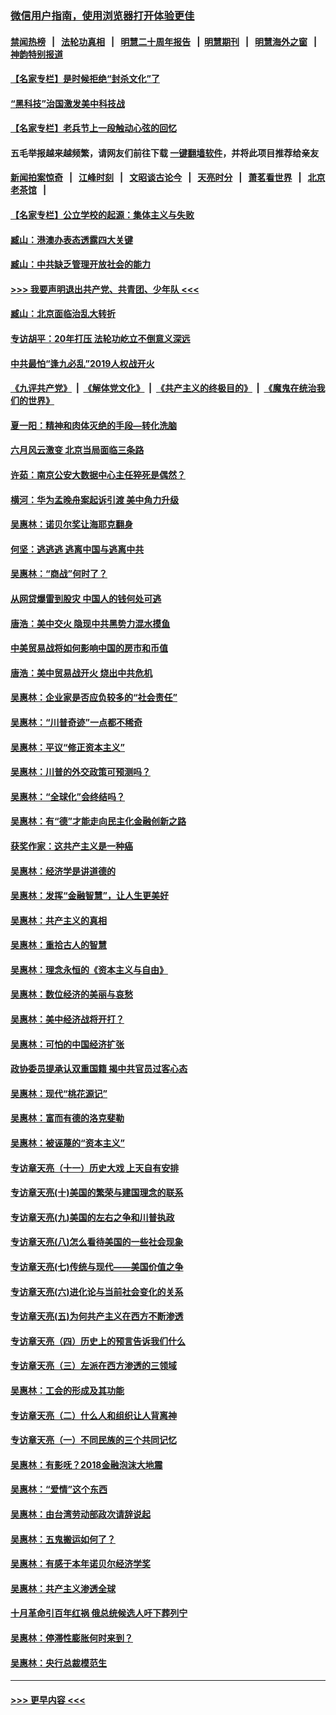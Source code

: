 ### [微信用户指南，使用浏览器打开体验更佳](https://github.com/gfw-breaker/banned-news1/blob/master/indexes/wechat-guide.md?t=0)
#### [禁闻热榜](热点新闻.md?t=0)  &nbsp;&nbsp;|&nbsp;&nbsp; [法轮功真相](https://github.com/gfw-breaker/truth/blob/master/README.md?t=0) &nbsp;&nbsp;|&nbsp;&nbsp; [明慧二十周年报告](https://github.com/gfw-breaker/mh-reports/blob/master/README.md?t=0) &nbsp;&nbsp;|&nbsp;&nbsp;[明慧期刊](https://github.com/gfw-breaker/mh-qikan) &nbsp;&nbsp;|&nbsp;&nbsp; [明慧海外之窗](https://github.com/gfw-breaker/mh-news/blob/master/README.md?t=0) &nbsp;&nbsp;|&nbsp;&nbsp; [神韵特别报道](https://github.com/gfw-breaker/mh-news/blob/master/shenyun.md?t=0)
#### [【名家专栏】是时候拒绝“封杀文化”了](../pages/nsc423/n11814093.md?t=02122322) 
#### [“黑科技”治国激发美中科技战](../pages/nsc423/n11638056.md?t=02122322) 
#### [【名家专栏】老兵节上一段触动心弦的回忆](../pages/nsc423/n11646016.md?t=02122322) 
#### 五毛举报越来越频繁，请网友们前往下载 [一键翻墙软件](https://github.com/gfw-breaker/ssr-accounts)，并将此项目推荐给亲友
#### [新闻拍案惊奇](https://github.com/gfw-breaker/banned-news1/blob/master/pages/link4.md) &nbsp;&nbsp;|&nbsp;&nbsp; [江峰时刻](https://github.com/gfw-breaker/banned-news1/blob/master/pages/link4.md) &nbsp;&nbsp;|&nbsp;&nbsp; [文昭谈古论今](https://github.com/gfw-breaker/banned-news1/blob/master/pages/link4.md) &nbsp;&nbsp;|&nbsp;&nbsp; [天亮时分](https://github.com/gfw-breaker/banned-news1/blob/master/pages/link4.md) &nbsp;&nbsp;|&nbsp;&nbsp; [萧茗看世界](https://github.com/gfw-breaker/banned-news1/blob/master/pages/link4.md) &nbsp;&nbsp;|&nbsp;&nbsp; [北京老茶馆](https://github.com/gfw-breaker/banned-news1/blob/master/pages/link4.md) &nbsp;&nbsp;|&nbsp;&nbsp; 
#### [【名家专栏】公立学校的起源：集体主义与失败](../pages/nsc423/n11601833.md?t=02122322) 
#### [臧山：港澳办表态透露四大关键](../pages/nsc423/n11421628.md?t=02122322) 
#### [臧山：中共缺乏管理开放社会的能力](../pages/nsc423/n11407457.md?t=02122322) 
#### [>>> 我要声明退出共产党、共青团、少年队 <<<](https://github.com/begood0513/goodnews/blob/master/quit/letter.md) 
#### [臧山：北京面临治乱大转折](../pages/nsc423/n11406895.md?t=02122322) 
#### [专访胡平：20年打压 法轮功屹立不倒意义深远](../pages/nsc423/n11398800.md?t=02122322) 
#### [中共最怕“逢九必乱”2019人权战开火](../pages/nsc423/n11385248.md?t=02122322) 
#### [《九评共产党》](https://github.com/begood0513/9ping.md/blob/master/README.md) &nbsp;|&nbsp; [《解体党文化》](../../../../jtdwh.md/blob/master/README.md)  &nbsp;|&nbsp; [《共产主义的终极目的》](../../../../gczydzjmd.md/blob/master/README.md) &nbsp;|&nbsp; [《魔鬼在统治我们的世界》](../../../../mgztzwmdsj.md/blob/master/README.md) 
#### [夏一阳：精神和肉体灭绝的手段—转化洗脑](../pages/nsc423/n11368250.md?t=02122322) 
#### [六月风云激变 北京当局面临三条路](../pages/nsc423/n11313668.md?t=02122322) 
#### [许茹：南京公安大数据中心主任猝死是偶然？](../pages/nsc423/n11064744.md?t=02122322) 
#### [横河：华为孟晚舟案起诉引渡 美中角力升级](../pages/nsc423/n11027230.md?t=02122322) 
#### [吴惠林：诺贝尔奖让海耶克翻身](../pages/nsc423/n10890049.md?t=02122322) 
#### [何坚：逃逃逃 逃离中国与逃离中共](../pages/nsc423/n10592891.md?t=02122322) 
#### [吴惠林：“商战”何时了？](../pages/nsc423/n10573558.md?t=02122322) 
#### [从网贷爆雷到股灾 中国人的钱何处可逃](../pages/nsc423/n10572800.md?t=02122322) 
#### [唐浩：美中交火 隐现中共黑势力混水摸鱼](../pages/nsc423/n10544040.md?t=02122322) 
#### [中美贸易战将如何影响中国的房市和币值](../pages/nsc423/n10543697.md?t=02122322) 
#### [唐浩：美中贸易战开火 烧出中共危机](../pages/nsc423/n10540126.md?t=02122322) 
#### [吴惠林：企业家是否应负较多的“社会责任”](../pages/nsc423/n10535022.md?t=02122322) 
#### [吴惠林：“川普奇迹”一点都不稀奇](../pages/nsc423/n10512808.md?t=02122322) 
#### [吴惠林：平议“修正资本主义”](../pages/nsc423/n10495724.md?t=02122322) 
#### [吴惠林：川普的外交政策可预测吗？](../pages/nsc423/n10462387.md?t=02122322) 
#### [吴惠林：“全球化”会终结吗？](../pages/nsc423/n10452838.md?t=02122322) 
#### [吴惠林：有“德”才能走向民主化金融创新之路](../pages/nsc423/n10432292.md?t=02122322) 
#### [获奖作家：这共产主义是一种癌](../pages/nsc423/n10431541.md?t=02122322) 
#### [吴惠林：经济学是讲道德的](../pages/nsc423/n10398014.md?t=02122322) 
#### [吴惠林：发挥“金融智慧”，让人生更美好](../pages/nsc423/n10375019.md?t=02122322) 
#### [吴惠林：共产主义的真相](../pages/nsc423/n10351394.md?t=02122322) 
#### [吴惠林：重拾古人的智慧](../pages/nsc423/n10337691.md?t=02122322) 
#### [吴惠林：理念永恒的《资本主义与自由》](../pages/nsc423/n10316274.md?t=02122322) 
#### [吴惠林：数位经济的美丽与哀愁](../pages/nsc423/n10292946.md?t=02122322) 
#### [吴惠林：美中经济战将开打？](../pages/nsc423/n10258825.md?t=02122322) 
#### [吴惠林：可怕的中国经济扩张](../pages/nsc423/n10219147.md?t=02122322) 
#### [政协委员提承认双重国籍 揭中共官员过客心态](../pages/nsc423/n10208809.md?t=02122322) 
#### [吴惠林：现代“桃花源记”](../pages/nsc423/n10185234.md?t=02122322) 
#### [吴惠林：富而有德的洛克斐勒](../pages/nsc423/n10142264.md?t=02122322) 
#### [吴惠林：被诬蔑的“资本主义”](../pages/nsc423/n10124816.md?t=02122322) 
#### [专访章天亮（十一）历史大戏 上天自有安排](../pages/nsc423/n10094905.md?t=02122322) 
#### [专访章天亮(十)美国的繁荣与建国理念的联系](../pages/nsc423/n10094899.md?t=02122322) 
#### [专访章天亮(九)美国的左右之争和川普执政](../pages/nsc423/n10094889.md?t=02122322) 
#### [专访章天亮(八)怎么看待美国的一些社会现象](../pages/nsc423/n10094857.md?t=02122322) 
#### [专访章天亮(七)传统与现代——美国价值之争](../pages/nsc423/n10093140.md?t=02122322) 
#### [专访章天亮(六)进化论与当前社会变化的关系](../pages/nsc423/n10092036.md?t=02122322) 
#### [专访章天亮(五)为何共产主义在西方不断渗透](../pages/nsc423/n10083620.md?t=02122322) 
#### [专访章天亮（四）历史上的预言告诉我们什么](../pages/nsc423/n10083606.md?t=02122322) 
#### [专访章天亮（三）左派在西方渗透的三领域](../pages/nsc423/n10081115.md?t=02122322) 
#### [吴惠林：工会的形成及其功能](../pages/nsc423/n10080633.md?t=02122322) 
#### [专访章天亮（二）什么人和组织让人背离神](../pages/nsc423/n10076637.md?t=02122322) 
#### [专访章天亮（一）不同民族的三个共同记忆](../pages/nsc423/n10074188.md?t=02122322) 
#### [吴惠林：有影呒？2018金融泡沫大地震](../pages/nsc423/n10040534.md?t=02122322) 
#### [吴惠林：“爱情”这个东西](../pages/nsc423/n10019423.md?t=02122322) 
#### [吴惠林：由台湾劳动部政次请辞说起](../pages/nsc423/n9979679.md?t=02122322) 
#### [吴惠林：五鬼搬运如何了？](../pages/nsc423/n9925338.md?t=02122322) 
#### [吴惠林：有感于本年诺贝尔经济学奖](../pages/nsc423/n9871883.md?t=02122322) 
#### [吴惠林：共产主义渗透全球](../pages/nsc423/n9812748.md?t=02122322) 
#### [十月革命引百年红祸 俄总统候选人吁下葬列宁](../pages/nsc423/n9810182.md?t=02122322) 
#### [吴惠林：停滞性膨胀何时来到？](../pages/nsc423/n9764136.md?t=02122322) 
#### [吴惠林：央行总裁模范生](../pages/nsc423/n9728134.md?t=02122322) 

----
#### [ >>> 更早内容 <<< ](../indexes/nsc423-earlier.md)
